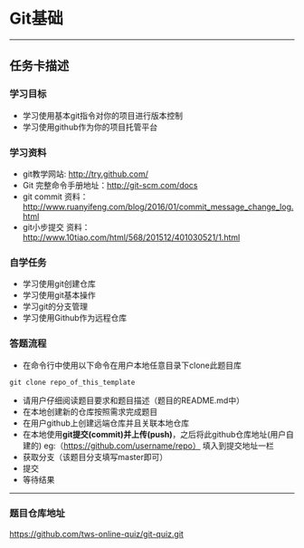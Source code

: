 # Git基础
-----------------------------------------------

## 任务卡描述

### 学习目标
- 学习使用基本git指令对你的项目进行版本控制
- 学习使用github作为你的项目托管平台

### 学习资料
- git教学网站: http://try.github.com/
- Git 完整命令手册地址：http://git-scm.com/docs
- git commit 资料：http://www.ruanyifeng.com/blog/2016/01/commit_message_change_log.html
- git小步提交 资料：http://www.10tiao.com/html/568/201512/401030521/1.html

### 自学任务
- 学习使用git创建仓库
- 学习使用git基本操作
- 学习git的分支管理
- 学习使用Github作为远程仓库

### 答题流程
- 在命令行中使用以下命令在用户本地任意目录下clone此题目库
```
git clone repo_of_this_template
```
- 请用户仔细阅读题目要求和题目描述（题目的README.md中）
- 在本地创建新的仓库按照需求完成题目
- 在用户github上创建远端仓库并且关联本地仓库
- 在本地使用**git提交(commit)**并**上传(push)**，之后将此github仓库地址(用户自建的) eg:（https://github.com/username/repo） 填入到提交地址一栏 
- 获取分支（该题目分支填写master即可）
- 提交
- 等待结果
---------------------------------------------------------------------------

### 题目仓库地址
https://github.com/tws-online-quiz/git-quiz.git
